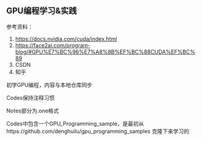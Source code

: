 
## GPU编程学习&实践

参考资料：
1. https://docs.nvidia.com/cuda/index.html
2. https://face2ai.com/program-blog/#GPU%E7%BC%96%E7%A8%8B%EF%BC%88CUDA%EF%BC%89
3. CSDN 
4. 知乎

初学GPU编程，内容与本地仓库同步

Codes保持注释习惯

Notes部分为.one格式

Codes中包含一个GPU_Programming_sample，是最初从https://github.com/denghuilu/gpu_programming_samples 克隆下来学习的